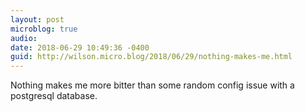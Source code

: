 ```yaml
---
layout: post
microblog: true
audio: 
date: 2018-06-29 10:49:36 -0400
guid: http://wilson.micro.blog/2018/06/29/nothing-makes-me.html
---
```

Nothing makes me more bitter than some random config issue with a postgresql database.
